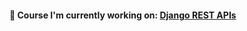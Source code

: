 #### 🔭 Course I'm currently working on: [Django REST APIs](https://www.udemy.com/course/django-rest-framework/)
